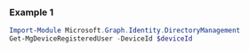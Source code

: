 ### Example 1
```powershell
Import-Module Microsoft.Graph.Identity.DirectoryManagement
Get-MgDeviceRegisteredUser -DeviceId $deviceId
```
